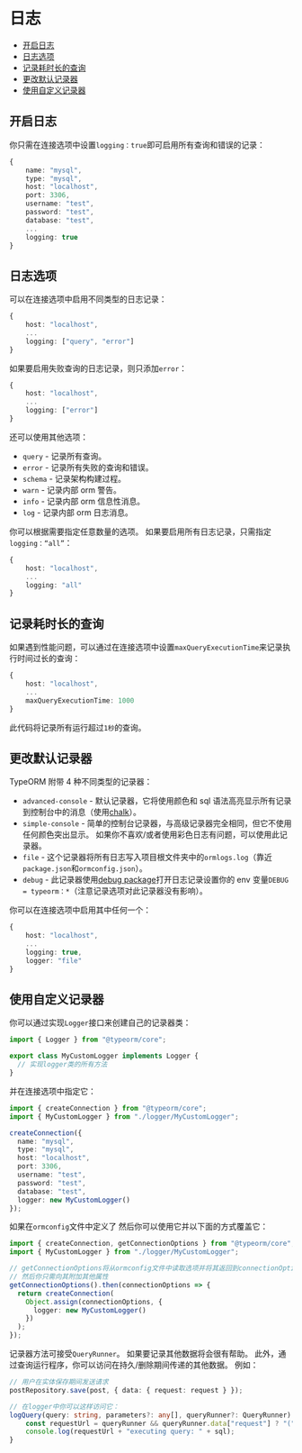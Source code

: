 # 日志

  * [开启日志](#开启日志)
  * [日志选项](#日志选项)
  * [记录耗时长的查询](#记录耗时长的查询)
  * [更改默认记录器](#更改默认记录器)
  * [使用自定义记录器](#使用自定义记录器)

## 开启日志

你只需在连接选项中设置`logging：true`即可启用所有查询和错误的记录：

```typescript
{
    name: "mysql",
    type: "mysql",
    host: "localhost",
    port: 3306,
    username: "test",
    password: "test",
    database: "test",
    ...
    logging: true
}
```

## 日志选项

可以在连接选项中启用不同类型的日志记录：

```typescript
{
    host: "localhost",
    ...
    logging: ["query", "error"]
}
```

如果要启用失败查询的日志记录，则只添加`error`：

```typescript
{
    host: "localhost",
    ...
    logging: ["error"]
}
```

还可以使用其他选项：

- `query` - 记录所有查询。
- `error` - 记录所有失败的查询和错误。
- `schema` - 记录架构构建过程。
- `warn` - 记录内部 orm 警告。
- `info` - 记录内部 orm 信息性消息。
- `log` - 记录内部 orm 日志消息。

你可以根据需要指定任意数量的选项。
如果要启用所有日志记录，只需指定`logging：“all”`：

```typescript
{
    host: "localhost",
    ...
    logging: "all"
}
```

## 记录耗时长的查询

如果遇到性能问题，可以通过在连接选项中设置`maxQueryExecutionTime`来记录执行时间过长的查询：

```typescript
{
    host: "localhost",
    ...
    maxQueryExecutionTime: 1000
}
```

此代码将记录所有运行超过`1秒`的查询。

## 更改默认记录器

TypeORM 附带 4 种不同类型的记录器：

- `advanced-console` - 默认记录器，它将使用颜色和 sql 语法高亮显示所有记录到控制台中的消息（使用[chalk](https://github.com/chalk/chalk)）。
- `simple-console` - 简单的控制台记录器，与高级记录器完全相同，但它不使用任何颜色突出显示。
  如果你不喜欢/或者使用彩色日志有问题，可以使用此记录器。
- `file` - 这个记录器将所有日志写入项目根文件夹中的`ormlogs.log`（靠近`package.json`和`ormconfig.json`）。
- `debug` - 此记录器使用[debug package](https://github.com/visionmedia/debug)打开日志记录设置你的 env 变量`DEBUG = typeorm：*`（注意记录选项对此记录器没有影响）。

你可以在连接选项中启用其中任何一个：

```typescript
{
    host: "localhost",
    ...
    logging: true,
    logger: "file"
}
```

## 使用自定义记录器

你可以通过实现`Logger`接口来创建自己的记录器类：

```typescript
import { Logger } from "@typeorm/core";

export class MyCustomLogger implements Logger {
  // 实现logger类的所有方法
}
```

并在连接选项中指定它：

```typescript
import { createConnection } from "@typeorm/core";
import { MyCustomLogger } from "./logger/MyCustomLogger";

createConnection({
  name: "mysql",
  type: "mysql",
  host: "localhost",
  port: 3306,
  username: "test",
  password: "test",
  database: "test",
  logger: new MyCustomLogger()
});
```

如果在`ormconfig`文件中定义了
然后你可以使用它并以下面的方式覆盖它：

```typescript
import { createConnection, getConnectionOptions } from "@typeorm/core";
import { MyCustomLogger } from "./logger/MyCustomLogger";

// getConnectionOptions将从ormconfig文件中读取选项并将其返回到connectionOptions对象中，
// 然后你只需向其附加其他属性
getConnectionOptions().then(connectionOptions => {
  return createConnection(
    Object.assign(connectionOptions, {
      logger: new MyCustomLogger()
    })
  );
});
```

记录器方法可接受`QueryRunner`。 如果要记录其他数据将会很有帮助。
此外，通过查询运行程序，你可以访问在持久/删除期间传递的其他数据。 例如：

```typescript
// 用户在实体保存期间发送请求
postRepository.save(post, { data: { request: request } });

// 在logger中你可以这样访问它：
logQuery(query: string, parameters?: any[], queryRunner?: QueryRunner) {
    const requestUrl = queryRunner && queryRunner.data["request"] ? "(" + queryRunner.data["request"].url + ") " : "";
    console.log(requestUrl + "executing query: " + sql);
}
```
